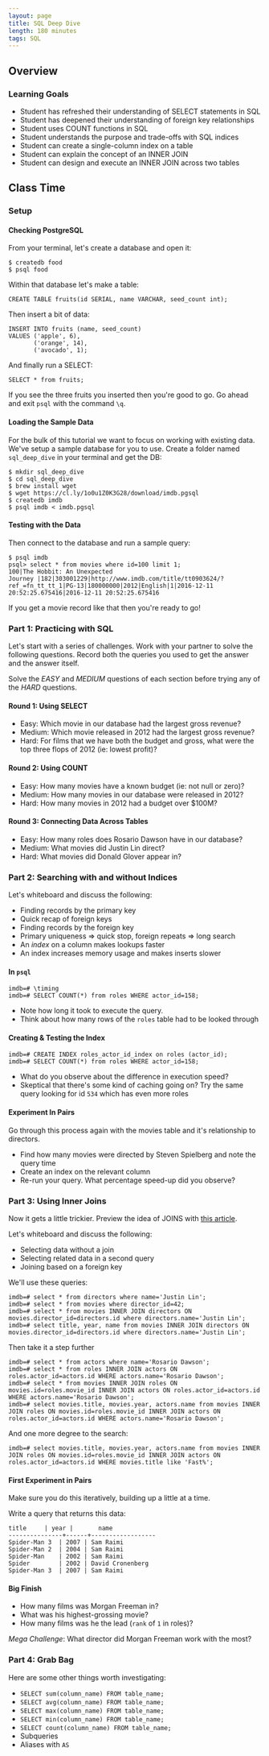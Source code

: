 ```yaml
---
layout: page
title: SQL Deep Dive
length: 180 minutes
tags: SQL
---
```


## Overview

### Learning Goals

* Student has refreshed their understanding of SELECT statements in SQL
* Student has deepened their understanding of foreign key relationships
* Student uses COUNT functions in SQL
* Student understands the purpose and trade-offs with SQL indices
* Student can create a single-column index on a table
* Student can explain the concept of an INNER JOIN
* Student can design and execute an INNER JOIN across two tables

## Class Time

### Setup

#### Checking PostgreSQL

From your terminal, let's create a database and open it:

```
$ createdb food
$ psql food
```

Within that database let's make a table:

```
CREATE TABLE fruits(id SERIAL, name VARCHAR, seed_count int);
```

Then insert a bit of data:

```
INSERT INTO fruits (name, seed_count)
VALUES ('apple', 6),
       ('orange', 14),
       ('avocado', 1);
```

And finally run a SELECT:

```
SELECT * from fruits;
```

If you see the three fruits you inserted then you're good to go. Go ahead and exit `psql` with the command `\q`.

#### Loading the Sample Data

For the bulk of this tutorial we want to focus on working with existing data. We've setup a sample database for you to use. Create a folder named `sql_deep_dive` in your terminal and get the DB:

```
$ mkdir sql_deep_dive
$ cd sql_deep_dive
$ brew install wget
$ wget https://cl.ly/1o0u1Z0K3G28/download/imdb.pgsql
$ createdb imdb
$ psql imdb < imdb.pgsql
```

#### Testing with the Data

Then connect to the database and run a sample query:

```
$ psql imdb
psql> select * from movies where id=100 limit 1;
100|The Hobbit: An Unexpected Journey |182|303001229|http://www.imdb.com/title/tt0903624/?ref_=fn_tt_tt_1|PG-13|180000000|2012|English|1|2016-12-11 20:52:25.675416|2016-12-11 20:52:25.675416
```

If you get a movie record like that then you're ready to go!

### Part 1: Practicing with SQL

Let's start with a series of challenges. Work with your partner to solve the following questions. Record both the queries you used to get the answer and the answer itself.

Solve the *EASY* and *MEDIUM* questions of each section before trying any of the *HARD* questions.

#### Round 1: Using SELECT

* Easy: Which movie in our database had the largest gross revenue?
* Medium: Which movie released in 2012 had the largest gross revenue?
* Hard: For films that we have both the budget and gross, what were the top three flops of 2012 (ie: lowest profit)?

#### Round 2: Using COUNT

* Easy: How many movies have a known budget (ie: not null or zero)?
* Medium: How many movies in our database were released in 2012?
* Hard: How many movies in 2012 had a budget over $100M?

#### Round 3: Connecting Data Across Tables

* Easy: How many roles does Rosario Dawson have in our database?
* Medium: What movies did Justin Lin direct?
* Hard: What movies did Donald Glover appear in?

### Part 2: Searching with and without Indices

Let's whiteboard and discuss the following:

* Finding records by the primary key
* Quick recap of foreign keys
* Finding records by the foreign key
* Primary uniqueness => quick stop, foreign repeats => long search
* An *index* on a column makes lookups faster
* An index increases memory usage and makes inserts slower

#### In `psql`

```
imdb=# \timing
imdb=# SELECT COUNT(*) from roles WHERE actor_id=158;
```

* Note how long it took to execute the query.
* Think about how many rows of the `roles` table had to be looked through

#### Creating & Testing the Index

```
imdb=# CREATE INDEX roles_actor_id_index on roles (actor_id);
imdb=# SELECT COUNT(*) from roles WHERE actor_id=158;
```

* What do you observe about the difference in execution speed?
* Skeptical that there's some kind of caching going on? Try the same query looking for id `534` which has even more roles

#### Experiment In Pairs

Go through this process again with the movies table and it's relationship to directors.

* Find how many movies were directed by Steven Spielberg and note the query time
* Create an index on the relevant column
* Re-run your query. What percentage speed-up did you observe?

### Part 3: Using Inner Joins

Now it gets a little trickier. Preview the idea of JOINS with [this article](https://blog.codinghorror.com/a-visual-explanation-of-sql-joins/).

Let's whiteboard and discuss the following:

* Selecting data without a join
* Selecting related data in a second query
* Joining based on a foreign key

We'll use these queries:

```
imdb=# select * from directors where name='Justin Lin';
imdb=# select * from movies where director_id=42;
imdb=# select * from movies INNER JOIN directors ON movies.director_id=directors.id where directors.name='Justin Lin';
imdb=# select title, year, name from movies INNER JOIN directors ON movies.director_id=directors.id where directors.name='Justin Lin';
```

Then take it a step further

```
imdb=# select * from actors where name='Rosario Dawson';
imdb=# select * from roles INNER JOIN actors ON roles.actor_id=actors.id WHERE actors.name='Rosario Dawson';
imdb=# select * from movies INNER JOIN roles ON movies.id=roles.movie_id INNER JOIN actors ON roles.actor_id=actors.id WHERE actors.name='Rosario Dawson';
imdb=# select movies.title, movies.year, actors.name from movies INNER JOIN roles ON movies.id=roles.movie_id INNER JOIN actors ON roles.actor_id=actors.id WHERE actors.name='Rosario Dawson';
```

And one more degree to the search:

```
imdb=# select movies.title, movies.year, actors.name from movies INNER JOIN roles ON movies.id=roles.movie_id INNER JOIN actors ON roles.actor_id=actors.id WHERE movies.title like 'Fast%';
```

#### First Experiment in Pairs

Make sure you do this iteratively, building up a little at a time.

Write a query that returns this data:

```
title     | year |       name       
---------------+------+------------------
Spider-Man 3  | 2007 | Sam Raimi
Spider-Man 2  | 2004 | Sam Raimi
Spider-Man    | 2002 | Sam Raimi
Spider        | 2002 | David Cronenberg
Spider-Man 3  | 2007 | Sam Raimi
```

#### Big Finish

* How many films was Morgan Freeman in?
* What was his highest-grossing movie?
* How many films was he the lead (`rank` of `1` in roles)?

*Mega Challenge*: What director did Morgan Freeman work with the most?

### Part 4: Grab Bag

Here are some other things worth investigating:

* `SELECT sum(column_name) FROM table_name; `
* `SELECT avg(column_name) FROM table_name; `
* `SELECT max(column_name) FROM table_name; `
* `SELECT min(column_name) FROM table_name;`
* `SELECT count(column_name) FROM table_name; `
* Subqueries
* Aliases with `AS`
